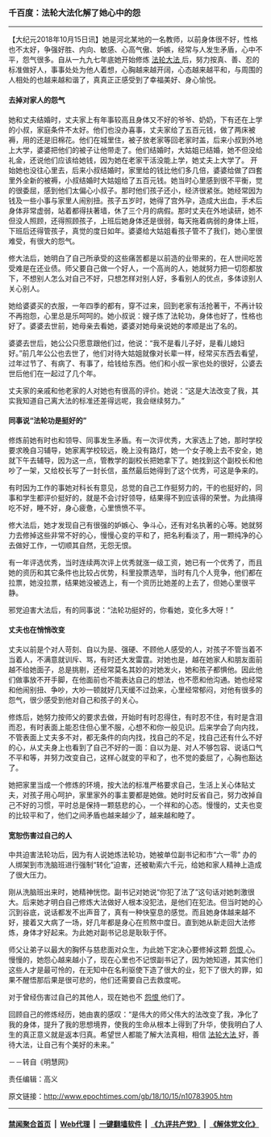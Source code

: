 ### 千百度：法轮大法化解了她心中的怨
------------------------

<p>
 【大纪元2018年10月15日讯】她是河北某地的一名教师，以前身体很不好，性格也不太好，争强好胜、内向、敏感、心高气傲、妒嫉，经常与人发生矛盾，心中不平，怨气很多。自从一九九七年底她开始修炼
 <a href="http://www.epochtimes.com/gb/tag/%E6%B3%95%E8%BD%AE%E5%A4%A7%E6%B3%95.html">
  法轮大法
 </a>
 后，努力按真、善、忍的标准做好人，事事处处为他人着想，心胸越来越开阔，心态越来越平和，与周围的人相处的也越来越和谐了，真真正正感受到了幸福美好、身心愉悦。
</p>
<h4>
 去掉对家人的怨气
</h4>
<p>
 她和丈夫结婚时，丈夫家上有年事较高且身体又不好的爷爷、奶奶，下有还在上学的小叔，家庭条件不太好。他们也没办喜事，丈夫家给了五百元钱，做了两床被褥，用的还是旧棉花。他们在城里住，被子放老家等回老家时盖，后来小叔到外地上大学，婆婆把他们的被子让他带走了。他们结婚时，大姑姐已结婚，她不但没给礼金，还说他们应该给她钱，因为她在老家干活没能上学，她丈夫上大学了。 开始她也没往心里去，后来小叔结婚时，家里给的钱比他们多几倍，婆婆给做了四套里外全新的被褥，小叔结婚时大姑姐给了五百元钱。她当时心里感到很不平衡，觉的很委屈，感到他们太偏心小叔子。那时他们孩子还小，经济很紧张。她经常因为钱及一些小事与家里人闹别扭。孩子五岁时，她得了宫外孕，造成大出血，手术后身体非常虚弱，站着都得扶著墙，休了三个月的病假。那时丈夫在外地读研，她不但没人照顾，还得照顾孩子，上班后她身体还是很弱，每天拖着病弱的身体上班，下班后还得管孩子，真觉的度日如年。婆婆给大姑姐看孩子管不了我们，她心里很难受，有很大的怨气。
</p>
<p>
 修大法后，她明白了自己所承受的这些痛苦都是以前造的业带来的，在人世间吃苦受难是在还业债。师父要自己做一个好人，一个高尚的人，她就努力把一切怨都放下，不想别人怎么对自己不好，只想怎样对别人好，多看别人的优点，多体谅别人关心别人。
</p>
<p>
 她给婆婆买的衣服，一年四季的都有，穿不过来，回到老家有活抢著干，不再计较不再抱怨，心里总是乐呵呵的。她小叔说：嫂子炼了法轮功，身体也好了，性格也好了。婆婆去世前，她母亲去看她，婆婆对她母亲说她的孝顺是出了名的。
</p>
<p>
 婆婆去世后，她公公只愿意跟他们过，他说：“我不是看儿子好，是看儿媳妇好。”前几年公公也去世了，他们对待大姑姐就像对长辈一样，经常买东西去看望，过年过节了、有病了、有事了，给钱给东西。他们和小叔一家也处的很好，公婆去世后他们在一起过了几个年。
</p>
<p>
 丈夫家的亲戚和他老家的人对她也有很高的评价。她说：“这是大法改变了我，其实我知道自己离大法的标准还差得远呢，我会继续努力。”
</p>
<h4>
 同事说“法轮功是挺好的”
</h4>
<p>
 修炼前她有时也和领导、同事发生矛盾。有一次评优秀，大家选上了她，那时学校要求晚自习辅导，她家离学校较远，晚上没有路灯，她一个女子晚上去不安全，她就下午去辅导，因为这一点，管教学的副校长把她拿下了。她找到这个副校长和他吵了一架，又给校长写了一封长信，虽然最后她得到了这个优秀，可这是争来的。
</p>
<p>
 有时因为工作的事她对科长有意见，总觉的自己工作挺努力的，干的也挺好的，同事和学生都评价挺好的，就是不会讨好领导，结果得不到应该得的荣誉。为此搞得吃不好，睡不好，身心疲惫，心里愤愤不平。
</p>
<p>
 修大法后，她才发现自己有很强的妒嫉心、争斗心，还有对名执著的心等。她就努力去修掉这些非常不好的心，慢慢心变的平和了，把名利看淡了，用一颗纯净的心去做好工作，一切顺其自然，无怨无恨。
</p>
<p>
 有一年评选优秀，当时连续两次评上优秀就涨一级工资，她已有一个优秀了，而且她的资历和其它条件也比较占优势，科里投票选举，当时有几个人竞争，他们都在拉票，她没拉票，结果她没被选上，有一个资历比她差的上去了，但她心里很平静。
</p>
<p>
 邪党迫害大法后，有的同事说：“法轮功挺好的，你看她，变化多大呀！”
</p>
<h4>
 丈夫也在悄悄改变
</h4>
<p>
 丈夫以前是个对人苛刻、自以为是、强硬、不顾他人感受的人，对孩子不管当着不当着人，不满意就训斥、骂，有时还大发雷霆。对她也是，越在她家人和朋友面前越不给她面子，总是挑剔，还经常莫名其妙的对她发火，她和孩子都惧他。因此他们做事放不开手脚，在他面前也不能表达自己的想法，也不愿和他沟通。她也经常和他闹别扭、争吵，大吵一顿就好几天缓不过劲来，心里经常郁闷，对他有很多的怨气，很少感受到他对自己和孩子的关心。
</p>
<p>
 修炼后，她努力按师父的要求去做，开始时有时忍得住，有时忍不住，有时是含泪而忍，有时表面上能忍住但心里不服，心想不和你一般见识。后来学会了向内找，不管表面上丈夫多不对，都无条件的向内找，找自己的不足，找自己还有什么不好的心，从丈夫身上也看到了自己不好的一面：自以为是、对人不够包容、说话口气不平和等，并努力改变自己，这样心就变的平和了，也不觉的委屈了，心胸也豁达了。
</p>
<p>
 她把家里当成一个修炼的环境，按大法的标准严格要求自己，生活上关心体贴丈夫，对孩子用心呵护，家里家外的事主要都是她做。她时时反省自己，努力改掉自己不好的习惯，平时总是保持一颗慈悲的心，一个祥和的心态。慢慢的，丈夫也变的比较平和了，他们之间矛盾也越来越少了，越来越和睦了。
</p>
<h4>
 宽恕伤害过自己的人
</h4>
<p>
 中共迫害法轮功后，因为有人说她炼法轮功，她被单位副书记和市“六一零” 办的人绑架到市洗脑班进行强制“转化”迫害，还被勒索六千元，给她和家人精神上造成了很大压力。
</p>
<p>
 刚从洗脑班出来时，她精神恍惚。副书记对她说“你犯了法了”这句话对她刺激很大。后来她才明白自己修炼大法做好人根本没犯法，是他们在犯法。但当时她的心沉到谷底，说话都发不出声音了，真有一种快窒息的感觉。而且她身体越来越不好，接着又大病了一场，好几年都是身心在煎熬中度日。直到她从新走回大法修炼，身体才好起来。为此她对副书记总是耿耿于怀。
</p>
<p>
 师父让弟子以最大的胸怀与慈悲面对众生，为此她下定决心要修掉这颗
 <a href="http://www.epochtimes.com/gb/tag/%E6%80%A8%E6%81%A8.html">
  怨恨
 </a>
 心。慢慢的，她怨心越来越小了，现在心里也不记恨副书记了，因为她知道，其实他们这些人才是最可怜的，在无知中在名利驱使下造了很大的业，犯下了很大的罪，如果不醒悟那后果是很可悲的，他们还需要自己去救度呢。
</p>
<p>
 对于曾经伤害过自己的其他人，现在她也不
 <a href="http://www.epochtimes.com/gb/tag/%E6%80%A8%E6%81%A8.html">
  怨恨
 </a>
 他们了。
</p>
<p>
 回顾自己的修炼经历，她由衷的感叹：“是伟大的师父伟大的法改变了我，净化了我的身体，提升了我的思想境界，使我的生命从根本上得到了升华，使我明白了人生的真正意义就是返本归真。希望世人都能了解大法真相，相信
 <a href="http://www.epochtimes.com/gb/tag/%E6%B3%95%E8%BD%AE%E5%A4%A7%E6%B3%95.html">
  法轮大法
 </a>
 好，善待大法，让自己有个美好的未来。”
</p>
<p>
 －－转自《明慧网》
</p>
<p>
 责任编辑：高义
</p>

原文链接：http://www.epochtimes.com/gb/18/10/15/n10783905.htm


------------------------
#### [禁闻聚合首页](https://github.com/gfw-breaker/banned-news/blob/master/README.md) &nbsp;|&nbsp; [Web代理](https://github.com/gfw-breaker/open-proxy/blob/master/README.md) &nbsp;|&nbsp; [一键翻墙软件](https://github.com/gfw-breaker/nogfw/blob/master/README.md) &nbsp;|&nbsp; [《九评共产党》](https://github.com/gfw-breaker/9ping.md/blob/master/README.md#九评之一评共产党是什么) &nbsp;|&nbsp; [《解体党文化》](https://github.com/gfw-breaker/jtdwh.md/blob/master/README.md#绪论)